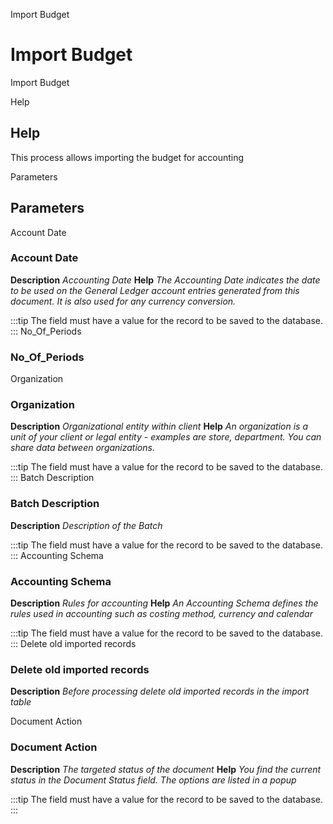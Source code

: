 
Import Budget
# Import Budget


Import Budget

Help
## Help

This process allows importing the budget for accounting

Parameters
## Parameters


Account Date
### Account Date

**Description**
 *Accounting Date*
**Help**
 *The Accounting Date indicates the date to be used on the General Ledger account entries generated from this document. It is also used for any currency conversion.*

:::tip
The field must have a value for the record to be saved to the database.
:::
No_Of_Periods
### No_Of_Periods


Organization
### Organization

**Description**
 *Organizational entity within client*
**Help**
 *An organization is a unit of your client or legal entity - examples are store, department. You can share data between organizations.*

:::tip
The field must have a value for the record to be saved to the database.
:::
Batch Description
### Batch Description

**Description**
 *Description of the Batch*

:::tip
The field must have a value for the record to be saved to the database.
:::
Accounting Schema
### Accounting Schema

**Description**
 *Rules for accounting*
**Help**
 *An Accounting Schema defines the rules used in accounting such as costing method, currency and calendar*

:::tip
The field must have a value for the record to be saved to the database.
:::
Delete old imported records
### Delete old imported records

**Description**
 *Before processing delete old imported records in the import table*

Document Action
### Document Action

**Description**
 *The targeted status of the document*
**Help**
 *You find the current status in the Document Status field. The options are listed in a popup*

:::tip
The field must have a value for the record to be saved to the database.
:::